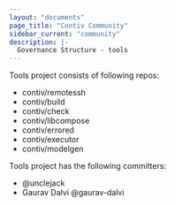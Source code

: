 ```yaml
---
layout: "documents"
page_title: "Contiv Community"
sidebar_current: "community"
description: |-
  Governance Structure - tools
---
```


Tools project consists of following repos:

* contiv/remotessh
* contiv/build
* contiv/check
* contiv/libcompose
* contiv/errored
* contiv/executor
* contiv/modelgen

Tools project has the following committers:

* @unclejack
* Gaurav Dalvi @gaurav-dalvi


